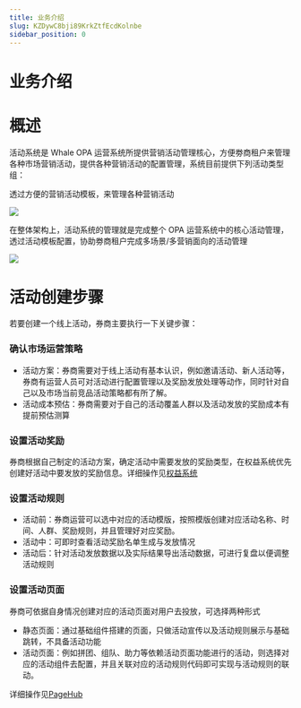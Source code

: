 ```yaml
---
title: 业务介绍
slug: KZDywC8bji89KrkZtfEcdKolnbe
sidebar_position: 0
---
```



# 业务介绍

# 概述

活动系统是 Whale OPA 运营系统所提供营销活动管理核心，方便劵商租户来管理各种市场营销活动，提供各种营销活动的配置管理，系统目前提供下列活动类型组：

透过方便的营销活动模板，来管理各种营销活动

<img src="/assets/BZOnbAcDgoCyFnxFdLfc23sBnJc.png" src-width="1276" src-height="920" align="center"/>

在整体架构上，活动系统的管理就是完成整个 OPA 运营系统中的核心活动管理，透过活动模板配置，协助劵商租户完成多场景/多营销面向的活动管理

<img src="/assets/Iagob0WUkoisH4xOiqKcEOGZnAF.png" src-width="1334" src-height="818" align="center"/>

# 活动创建步骤

若要创建一个线上活动，券商主要执行一下关键步骤：

### **确认市场运营策略**

- 活动方案：券商需要对于线上活动有基本认识，例如邀请活动、新人活动等，券商有运营人员可对活动进行配置管理以及奖励发放处理等动作，同时针对自己以及市场当前竞品活动策略都有所了解。
- 活动成本预估：券商需要对于自己的活动覆盖人群以及活动发放的奖励成本有提前预估测算

### **设置活动奖励**

券商根据自己制定的活动方案，确定活动中需要发放的奖励类型，在权益系统优先创建好活动中要发放的奖励信息。详细操作见[权益系统](./Nohgwdf4midxtCkmYPtcemFenog) 

### **设置活动规则**

- 活动前：券商运营可以选中对应的活动模版，按照模版创建对应活动名称、时间、人群、奖励规则，并且管理好对应奖励。
- 活动中：可即时查看活动奖励名单生成与发放情况
- 活动后：针对活动发放数据以及实际结果导出活动数据，可进行复盘以便调整活动规则

### **设置活动页面**

券商可依据自身情况创建对应的活动页面对用户去投放，可选择两种形式

- 静态页面：通过基础组件搭建的页面，只做活动宣传以及活动规则展示与基础跳转，不具备活动功能
- 活动页面：例如拼团、组队、助力等依赖活动页面功能进行的活动，则选择对应的活动组件去配置，并且关联对应的活动规则代码即可实现与活动规则的联动。

详细操作见[PageHub](./HIYMwktOui1w6skOympcYuAKnLc) 

